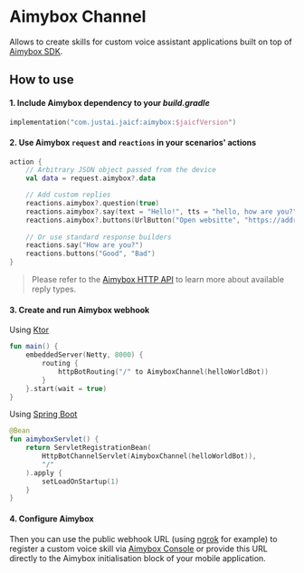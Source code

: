 # Aimybox Channel

Allows to create skills for custom voice assistant applications built on top of [Aimybox SDK](https://aimybox.com).

## How to use

#### 1. Include Aimybox dependency to your _build.gradle_

```kotlin
implementation("com.justai.jaicf:aimybox:$jaicfVersion")
```

#### 2. Use Aimybox `request` and `reactions` in your scenarios' actions

```kotlin
action {
    // Arbitrary JSON object passed from the device
    val data = request.aimybox?.data

    // Add custom replies
    reactions.aimybox?.question(true)
    reactions.aimybox?.say(text = "Hello!", tts = "hello, how are you?")
    reactions.aimybox?.buttons(UrlButton("Open websitte", "https://address.com"))
    
    // Or use standard response builders
    reactions.say("How are you?")
    reactions.buttons("Good", "Bad")
}
```

> Please refer to the [Aimybox HTTP API](https://help.aimybox.com/en/category/http-api-1vrvqsw/) to learn more about available reply types.

#### 3. Create and run Aimybox webhook

Using [Ktor](https://ktor.io)

```kotlin
fun main() {
    embeddedServer(Netty, 8000) {
        routing {
            httpBotRouting("/" to AimyboxChannel(helloWorldBot))
        }
    }.start(wait = true)
}
```

Using [Spring Boot](https://spring.io/projects/spring-boot)

```kotlin
@Bean
fun aimyboxServlet() {
    return ServletRegistrationBean(
        HttpBotChannelServlet(AimyboxChannel(helloWorldBot)),
        "/"
    ).apply {
        setLoadOnStartup(1)
    }
}
```

#### 4. Configure Aimybox

Then you can use the public webhook URL (using [ngrok](https://ngrok.com) for example) to register a custom voice skill via [Aimybox Console](https://app.aimybox.com) or provide this URL directly to the Aimybox initialisation block of your mobile application.